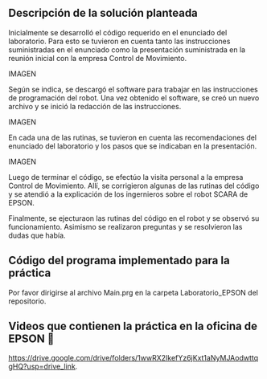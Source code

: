 ## Descripción de la solución planteada

Inicialmente se desarrolló el código requerido en el enunciado del laboratorio. Para esto se tuvieron en cuenta tanto las instrucciones suministradas en el enunciado como la presentación suministrada en la reunión inicial con la empresa Control de Movimiento.

IMAGEN

Según se indica, se descargó el software para trabajar en las instrucciones de programación del robot. Una vez obtenido el software, se creó un nuevo archivo y se inició la redacción de las instrucciones.

IMAGEN

En cada una de las rutinas, se tuvieron en cuenta las recomendaciones del enunciado del laboratorio y los pasos que se indicaban en la presentación.

IMAGEN

Luego de terminar el código, se efectúo la visita personal a la empresa Control de Movimiento. Allí, se corrigieron algunas de las rutinas del código y se atendió a la explicación de los ingernieros sobre el robot SCARA de EPSON.

Finalmente, se ejecturaon las rutinas del código en el robot y se observó su funcionamiento. Asimismo se realizaron preguntas y se resolvieron las dudas que había.


## Código del programa implementado para la práctica

Por favor dirigirse al archivo Main.prg en la carpeta Laboratorio_EPSON del repositorio.


## Videos que contienen la práctica en la oficina de EPSON :movie_camera:

https://drive.google.com/drive/folders/1wwRX2IkefYz6jKxt1aNyMJAodwttqgHQ?usp=drive_link.
